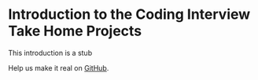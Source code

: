 # Introduction to the Coding Interview Take Home Projects #

This introduction is a stub

Help us make it real on [GitHub](https://github.com/freeCodeCamp/learn/tree/master/src/introductions).

